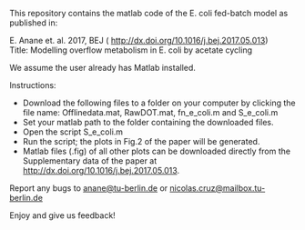 This repository contains the matlab code of the E. coli fed-batch model as published in: <br />

E. Anane et. al. 2017, BEJ ( http://dx.doi.org/10.1016/j.bej.2017.05.013) <br />
Title: Modelling overflow metabolism in E. coli by acetate cycling <br /> 

We assume the user already has Matlab installed.

Instructions:

- Download the following files to a folder on your computer by clicking the file name: Offlinedata.mat, RawDOT.mat, fn_e_coli.m and S_e_coli.m 
- Set your matlab path to the folder containing the downloaded files.
- Open the script S_e_coli.m
- Run the script; the plots in Fig.2 of the paper will be generated.
- Matlab files (.fig) of all other plots can be downloaded directly from the Supplementary data of the paper at http://dx.doi.org/10.1016/j.bej.2017.05.013.

Report any bugs to anane@tu-berlin.de or nicolas.cruz@mailbox.tu-berlin.de

Enjoy and give us feedback!
